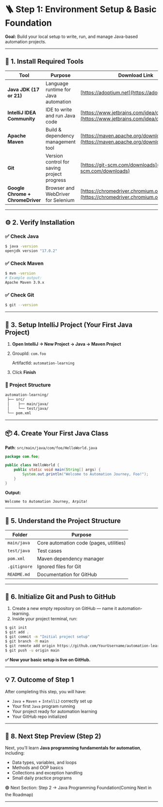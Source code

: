 # 🪜 Step 1: Environment Setup & Basic Foundation

**Goal:** Build your local setup to write, run, and manage Java-based automation projects.

---

## 🧩 1. Install Required Tools

| Tool | Purpose | Download Link |
|------|----------|---------------|
| **Java JDK (17 or 21)** | Language runtime for Java automation | [https://adoptium.net](https://adoptium.net) |
| **IntelliJ IDEA Community** | IDE to write and run Java code | [https://www.jetbrains.com/idea/download](https://www.jetbrains.com/idea/download) |
| **Apache Maven** | Build & dependency management tool | [https://maven.apache.org/download.cgi](https://maven.apache.org/download.cgi) |
| **Git** | Version control for saving project progress | [https://git-scm.com/downloads](https://git-scm.com/downloads) |
| **Google Chrome + ChromeDriver** | Browser and WebDriver for Selenium | [https://chromedriver.chromium.org/downloads](https://chromedriver.chromium.org/downloads) |

---

## ⚙️ 2. Verify Installation

### ✅ Check Java
```bash
$ java -version
openjdk version "17.0.2"
```

### ✅ Check Maven
```bash
$ mvn -version
# Example output:
Apache Maven 3.9.x
```

### ✅ Check Git
```bash
$ git --version
```

---

## 🧠 3. Setup IntelliJ Project (Your First Java Project)

01. **Open IntelliJ → New Project → Java → Maven Project**
02. GroupId: `com.foo`
    
    ArtifactId: `automation-learning`
03. Click **Finish**

### 📁 Project Structure
```bash
automation-learning/
 ├── src/
 │    ├── main/java/
 │    └── test/java/
 └── pom.xml
```

---

## 📦 4. Create Your First Java Class

**Path**: `src/main/java/com/foo/HelloWorld.java`
```java
package com.foo;

public class HelloWorld {
    public static void main(String[] args) {
        System.out.println("Welcome to Automation Journey, Foo!");
    }
}
```

**Output:**
```console
Welcome to Automation Journey, Arpita!
```

---

## 🧰 5. Understand the Project Structure

| Folder       | Purpose           |
| -------------|------------------ |
| `main/java`  | Core automation code (pages, utilities) |
| `test/java`  | Test cases |
| `pom.xml`    | Maven dependency manager |
| `.gitignore` | Ignored files for Git |
| `README.md`  | Documentation for GitHub |

---

## 🧪 6. Initialize Git and Push to GitHub

01. Create a new empty repository on GitHub — name it automation-learning.
02. Inside your project terminal, run:
```bash
$ git init
$ git add .
$ git commit -m "Initial project setup"
$ git branch -M main
$ git remote add origin https://github.com/YourUsername/automation-learning.git
$ git push -u origin main
```

**✅ Now your basic setup is live on GitHub.**

---

## 💡 7. Outcome of Step 1

After completing this step, you will have:
- `Java` + `Maven` + `IntelliJ` correctly set up
- Your first `Java` program running
- Your project ready for automation learning
- Your GitHub repo initialized

---

## 📘 8. Next Step Preview (Step 2)

Next, you’ll learn **Java programming fundamentals for automation**, including:
- Data types, variables, and loops
- Methods and OOP basics
- Collections and exception handling
- Small daily practice programs

🟢 Next Section: Step 2 → Java Programming Foundation(Coming Next in the Roadmap)

---
